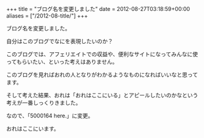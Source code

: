 +++
title = "ブログ名を変更しました"
date = 2012-08-27T03:18:59+00:00
aliases = ["/2012-08-title/"]
+++

ブログ名を変更しました。

自分はこのブログでなにを表現したいのか？

このブログでは、アフェリエイトでの収益や、便利なサイトになってみんなに使ってもらいたい、といった考えはありません。

このブログを見ればおれの人となりがわかるようなものになればいいなと思ってます。

そして考えた結果、おれは「おれはここにいる」とアピールしたいのかなという考えが一番しっくりきました。

なので、「5000164 here.」に変更。 

おれはここにいます。

